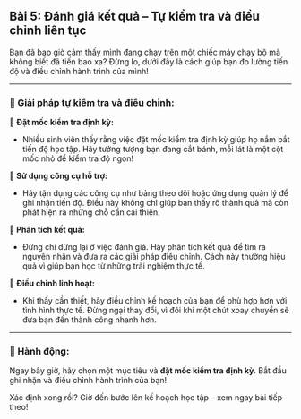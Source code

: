 ## Bài 5: Đánh giá kết quả – Tự kiểm tra và điều chỉnh liên tục

Bạn đã bao giờ cảm thấy mình đang chạy trên một chiếc máy chạy bộ mà không biết đã tiến bao xa? Đừng lo, dưới đây là cách giúp bạn đo lường tiến độ và điều chỉnh hành trình của mình!

---

### 📌 Giải pháp tự kiểm tra và điều chỉnh:

**🔹 Đặt mốc kiểm tra định kỳ:**
- Nhiều sinh viên thấy rằng việc đặt mốc kiểm tra định kỳ giúp họ nắm bắt tiến độ học tập. Hãy tưởng tượng bạn đang cắt bánh, mỗi lát là một cột mốc nhỏ để kiểm tra độ ngon!

**🔹 Sử dụng công cụ hỗ trợ:**
- Hãy tận dụng các công cụ như bảng theo dõi hoặc ứng dụng quản lý để ghi nhận tiến độ. Điều này không chỉ giúp bạn thấy rõ thành quả mà còn phát hiện ra những chỗ cần cải thiện.

**🔹 Phân tích kết quả:**
- Đừng chỉ dừng lại ở việc đánh giá. Hãy phân tích kết quả để tìm ra nguyên nhân và đưa ra các giải pháp điều chỉnh. Cách này thường hiệu quả vì giúp bạn học từ những trải nghiệm thực tế.

**🔹 Điều chỉnh linh hoạt:**
- Khi thấy cần thiết, hãy điều chỉnh kế hoạch của bạn để phù hợp hơn với tình hình thực tế. Đừng ngại thay đổi, vì đôi khi một chút xoay chuyển sẽ đưa bạn đến thành công nhanh hơn.

---

### 🚀 Hành động:

Ngay bây giờ, hãy chọn một mục tiêu và **đặt mốc kiểm tra định kỳ**. Bắt đầu ghi nhận và điều chỉnh hành trình của bạn!

Xác định xong rồi? Giờ đến bước lên kế hoạch học tập – xem ngay bài tiếp theo!